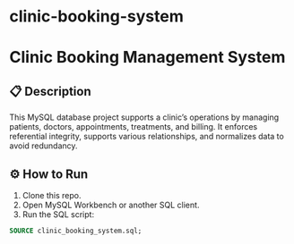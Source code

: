 # clinic-booking-system

# Clinic Booking Management System

## 📋 Description
This MySQL database project supports a clinic’s operations by managing patients, doctors, appointments, treatments, and billing. It enforces referential integrity, supports various relationships, and normalizes data to avoid redundancy.



## ⚙️ How to Run
1. Clone this repo.
2. Open MySQL Workbench or another SQL client.
3. Run the SQL script:

```sql
SOURCE clinic_booking_system.sql;
